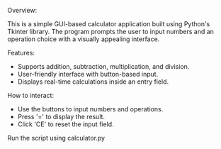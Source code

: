 Overview:

This is a simple GUI-based calculator application built using Python's Tkinter library. The program prompts the user to input numbers and an operation choice with a visually appealing interface.

Features:
- Supports addition, subtraction, multiplication, and division.
- User-friendly interface with button-based input.
- Displays real-time calculations inside an entry field.

How to interact:
- Use the buttons to input numbers and operations.
- Press '=' to display the result.
- Click 'CE' to reset the input field.

Run the script using calculator.py
